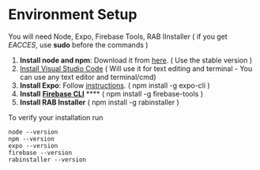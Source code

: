# Environment Setup



You will need Node, Expo, Firebase Tools, RAB IInstaller \( if you get _EACCES_, use **sudo** before the commands \)

1. **Install node and npm**: Download it from [here](https://www.npmjs.com/get-npm). \( Use the stable version \)
2. [Install Visual Studio Code](https://code.visualstudio.com/) \( Will use it for text editing and terminal - You can use any text editor and terminal/cmd\)
3. **Install Expo**: Follow [instructions](https://docs.expo.io/versions/v35.0.0/get-started/installation/). \( npm install -g expo-cli \)
4. **Install** [**Firebase CLI**](https://firebase.google.com/docs/cli) ****  \( npm install -g firebase-tools \)
5. **Install RAB Installer** \( npm install -g rabinstaller \)



To verify your installation run

```text
node --version
npm --version
expo --version
firebase --version
rabinstaller --version
```

